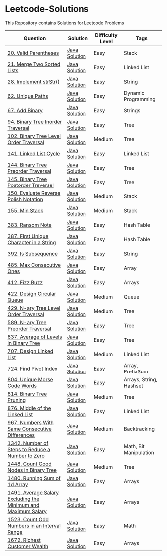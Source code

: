 # Leetcode-Solutions
This Repository contains Solutions for Leetcode Problems


| Question | Solution | Difficulty Level | Tags |
| --- | --- | --- | --- |
| [20. Valid Parentheses](https://leetcode.com/problems/valid-parentheses/) | [Java Solution](Stack/ValidParentheses.java) | Easy | Stack |
| [21. Merge Two Sorted Lists](https://leetcode.com/problems/merge-two-sorted-lists/) | [Java Solution](LinkedList/MergeTwoSortedList.java) | Easy | Linked List |
| [28. Implement strStr()](https://leetcode.com/problems/implement-strstr/) | [Java Solution](Strings/ImplementStrStr.java) | Easy | String |
| [62. Unique Paths](https://leetcode.com/problems/unique-paths/) | [Java Solution](DynamicProgramming/UniquePaths.java) | Easy | Dynamic Programming |
| [67. Add Binary](https://leetcode.com/problems/add-binary/) | [Java Solution](Strings/AddBinary.java) | Easy | Strings |
| [94. Binary Tree Inorder Traversal](https://leetcode.com/problems/binary-tree-inorder-traversal/) | [Java Solution](Tree/InOrderTraversal.java) | Easy | Tree |
| [102. Binary Tree Level Order Traversal](https://leetcode.com/problems/binary-tree-level-order-traversal/) | [Java Solution](Tree/LevelOrderTraversal.java) | Medium | Tree |
| [141. Linked List Cycle](https://leetcode.com/problems/linked-list-cycle/) | [Java Solution](LinkedList/LinkedListCycle.java) | Easy | Linked List |
| [144. Binary Tree Preorder Traversal](https://leetcode.com/problems/binary-tree-preorder-traversal/) | [Java Solution](Tree/PreorderTraversal.java) | Easy | Tree |
| [145. Binary Tree Postorder Traversal](https://leetcode.com/problems/binary-tree-postorder-traversal/) | [Java Solution](Tree/PostOrderTraversal.java) | Easy | Tree |
| [150. Evaluate Reverse Polish Notation](https://leetcode.com/problems/evaluate-reverse-polish-notation/) | [Java Solution](Stack/ReversePolishEvaluation.java) | Medium | Stack |
| [155. Min Stack](https://leetcode.com/problems/min-stack/) | [Java Solution](Stack/MinStack.java) | Medium | Stack |
| [383. Ransom Note](https://leetcode.com/problems/ransom-note/) | [Java Solution](HashTable/RansomNote.java) | Easy | Hash Table |
| [387. First Unique Character in a String](https://leetcode.com/problems/first-unique-character-in-a-string/) | [Java Solution](HashTable/FirstUniqueCharacter.java) | Easy | Hash Table |
| [392. Is Subsequence](https://leetcode.com/problems/is-subsequence/) | [Java Solution](Strings/IsSubsequence.java) | Easy | String |
| [485. Max Consecutive Ones](https://leetcode.com/problems/max-consecutive-ones/) | [Java Solution](Arrays/MaxConsecutiveOnes.java) | Easy | Array |
| [412. Fizz Buzz](https://leetcode.com/problems/fizz-buzz/) | [Java Solution](Arrays/FizzBuzz.java) | Easy | Arrays |
| [422. Design Circular Queue](https://leetcode.com/problems/design-circular-queue/) | [Java Solution](Queue/DesignCircularQueue.java) | Medium | Queue |
| [429. N-ary Tree Level Order Traversal](https://leetcode.com/problems/n-ary-tree-level-order-traversal/) | [Java Solution](Tree/NAryLevelOrderTraversal.java) | Medium | Tree |
| [589. N-ary Tree Preorder Traversal](https://leetcode.com/problems/n-ary-tree-preorder-traversal/) | [Java Solution](Tree/NAryPreorderTraversal.java) | Easy | Tree |
| [637. Average of Levels in Binary Tree](https://leetcode.com/problems/average-of-levels-in-binary-tree/) | [Java Solution](Tree/AverageLevelOfBinaryTree.java) | Easy | Tree |
| [707. Design Linked List](https://leetcode.com/problems/design-linked-list/) | [Java Solution](LinkedList/DesignLinkedList.java) | Medium | Linked List |
| [724. Find Pivot Index](https://leetcode.com/problems/find-pivot-index/) | [Java Solution](Arrays/PivotIndex.java) | Easy | Array, PrefixSum |
| [804. Unique Morse Code Words](https://leetcode.com/problems/unique-morse-code-words/) | [Java Solution](Arrays/MorseCode.java) | Easy | Arrays, String, Hashset |
| [814. Binary Tree Pruning](https://leetcode.com/problems/binary-tree-pruning/) | [Java Solution](Tree/BinaryTreePruning.java) | Medium | Tree |
| [876. Middle of the Linked List](https://leetcode.com/problems/middle-of-the-linked-list/) | [Java Solution](LinkedList/MiddleNode.java) | Easy | Linked List |
| [967. Numbers With Same Consecutive Differences](https://leetcode.com/problems/numbers-with-same-consecutive-differences/) | [Java Solution](Backtracking/ConsecutiveNumbersWithSameDiff.java) | Medium | Backtracking |
| [1342. Number of Steps to Reduce a Number to Zero](https://leetcode.com/problems/number-of-steps-to-reduce-a-number-to-zero/) | [Java Solution](BitManipulation/NumberOfStepsToReduceANumberToZero.java) | Easy | Math, Bit Manipulation |
| [1448. Count Good Nodes in Binary Tree](https://leetcode.com/problems/count-good-nodes-in-binary-tree/) | [Java Solution](Tree/GoodNodeInBinaryTree.java) | Medium | Tree |
| [1480. Running Sum of 1d Array](https://leetcode.com/problems/running-sum-of-1d-array/) | [Java Solution](Arrays/RunningSum.java) | Easy | Arrays |
| [1491. Average Salary Excluding the Minimum and Maximum Salary](https://leetcode.com/problems/average-salary-excluding-the-minimum-and-maximum-salary/) | [Java Solution](Arrays/AverageSalaryExcludingMinAndMax.java) | Easy | Arrays |
| [1523. Count Odd Numbers in an Interval Range](https://leetcode.com/problems/count-odd-numbers-in-an-interval-range/) | [Java Solution](Math/OddNumbersInGivenRange.java) | Easy | Math |
| [1672. Richest Customer Wealth](https://leetcode.com/problems/richest-customer-wealth/) | [Java Solution](Arrays/RichestCustomer.java) | Easy | Arrays |

